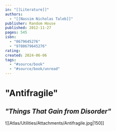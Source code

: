 ```yaml
---
in: "[[Literature]]"
authors:
  - "[[Nassim Nicholas Taleb]]"
publisher: Random House
published: 2012-11-27
pages: 545
isbn:
  - "0679645276"
  - "9780679645276"
rating: 
created: 2024-06-06
tags:
  - "#source/book"
  - "#source/book/unread"
---
```

# "Antifragile"
## *"Things That Gain from Disorder"*

![[Atlas/Utilities/Attachments/Antifragile.jpg|150]]